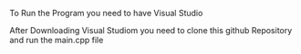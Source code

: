 To Run the Program you need to have Visual Studio

After Downloading Visual Studiom you need to clone this github Repository and run the main.cpp file

